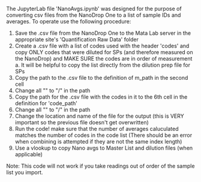 The JupyterLab file 'NanoAvgs.ipynb' was designed for the purpose of converting csv files from the NanoDrop One to a list of sample IDs and averages.
To operate use the following procedure:
  1. Save the .csv file from the NanoDrop One to the Mata Lab server in the appropriate site's 'Quantification Raw Data' folder
  2. Create a .csv file with a list of codes used with the header 'codes' and copy ONLY codes that were diluted for SPs (and therefore measured on the NanoDrop) and MAKE SURE the codes are in order of measurement
    a. It will be helpful to copy the list directly from the dilution prep file for SPs
  4. Copy the path to the .csv file to the definition of m_path in the second cell
  5. Change all "\" to "/" in the path
  6. Copy the path for the .csv file with the codes in it to the 6th cell in the definition for 'code_path'
  7. Change all "\" to "/" in the path
  8. Change the location and name of the file for the output (this is VERY important so the previous file doesn't get overwritten)
  9. Run the code! make sure that the number of averages caluculated matches the number of codes in the code list (There should be an error when combining is attempted if they are not the same index length)
  10. Use a vlookup to copy Nano avgs to Master List and dilution files (when applicable)

Note: This code will not work if you take readings out of order of the sample list you import. 
